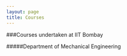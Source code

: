 ```yaml
---
layout: page
title: Courses
---
```

###Courses undertaken at IIT Bombay

#####Department of Mechanical Engineering
